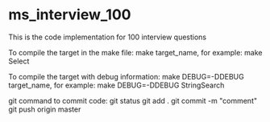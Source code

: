 ms_interview_100
================

This is the code implementation for 100 interview questions

To compile the target in the make file:
make target_name, for example: make Select

To compile the target with debug information:
make DEBUG=-DDEBUG target_name, for example: make DEBUG=-DDEBUG StringSearch

git command to commit code:
git status
git add .
git commit -m "comment"
git push origin master
